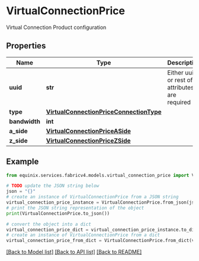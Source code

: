 # VirtualConnectionPrice

Virtual Connection Product configuration

## Properties

Name | Type | Description | Notes
------------ | ------------- | ------------- | -------------
**uuid** | **str** | Either uuid or rest of attributes are required | [optional] 
**type** | [**VirtualConnectionPriceConnectionType**](VirtualConnectionPriceConnectionType.md) |  | [optional] 
**bandwidth** | **int** |  | [optional] 
**a_side** | [**VirtualConnectionPriceASide**](VirtualConnectionPriceASide.md) |  | [optional] 
**z_side** | [**VirtualConnectionPriceZSide**](VirtualConnectionPriceZSide.md) |  | [optional] 

## Example

```python
from equinix.services.fabricv4.models.virtual_connection_price import VirtualConnectionPrice

# TODO update the JSON string below
json = "{}"
# create an instance of VirtualConnectionPrice from a JSON string
virtual_connection_price_instance = VirtualConnectionPrice.from_json(json)
# print the JSON string representation of the object
print(VirtualConnectionPrice.to_json())

# convert the object into a dict
virtual_connection_price_dict = virtual_connection_price_instance.to_dict()
# create an instance of VirtualConnectionPrice from a dict
virtual_connection_price_from_dict = VirtualConnectionPrice.from_dict(virtual_connection_price_dict)
```
[[Back to Model list]](../README.md#documentation-for-models) [[Back to API list]](../README.md#documentation-for-api-endpoints) [[Back to README]](../README.md)


